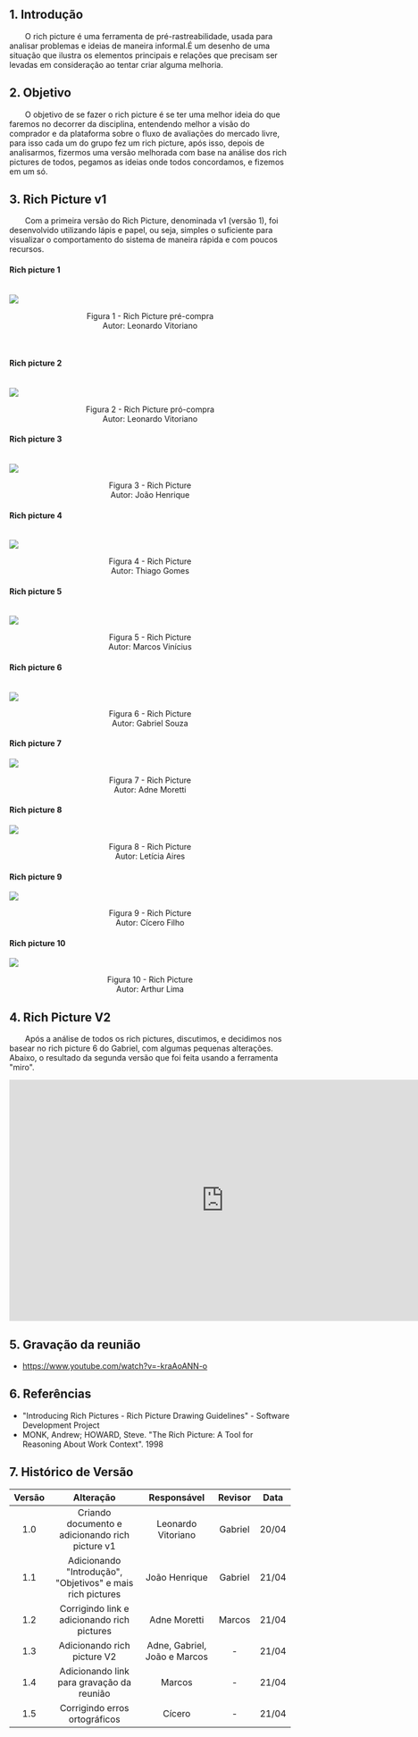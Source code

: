 ## 1. Introdução
&emsp;&emsp;O rich picture é uma ferramenta de pré-rastreabilidade, usada para analisar problemas e ideias de maneira informal.É um desenho de uma situação que ilustra os elementos principais e relações que precisam ser levadas em consideração ao tentar criar alguma melhoria.


## 2. Objetivo 
&emsp;&emsp;O objetivo de se fazer o rich picture é se ter uma melhor ideia do que faremos no decorrer da disciplina, entendendo melhor a visão do comprador e da plataforma sobre o fluxo de avaliações do mercado livre, para isso cada um do grupo fez um rich picture, após isso, depois de analisarmos, fizermos uma versão melhorada com base na análise dos rich pictures de todos, pegamos as ideias onde todos concordamos, e fizemos em um só.


## 3. Rich Picture v1

&emsp;&emsp;Com a primeira versão do Rich Picture, denominada v1 (versão 1), foi desenvolvido utilizando lápis e papel, ou seja, simples o suficiente para visualizar o comportamento do sistema de maneira rápida e com poucos recursos.

#### Rich picture 1
<br>

<img align="center" src="assets/RichPicture/versao1/RP_V1_LeonardoVitoriano_preCompra.jpg">

<p align="center">
Figura 1 - Rich Picture pré-compra<br>Autor: Leonardo Vitoriano
</p> <br>

#### Rich picture 2
<br>

<img align="center" src="assets/RichPicture/versao1/RP_V1_LeonardoVitoriano_posCompra.jpg">

<p align='center'>
Figura 2 - Rich Picture pró-compra<br>Autor: Leonardo Vitoriano
</p>

#### Rich picture 3
<br>

<img align="center" src="assets/RichPicture/versao1/RP_V1_JoaoHenrique.jpeg">

<p align='center'>
Figura 3 - Rich Picture <br>Autor: João Henrique
</p>

#### Rich picture 4
<br>

<img align="center" src="assets/RichPicture/versao1/RP_V1_ThiagoGomes.jpeg">

<p align='center'>
Figura 4 - Rich Picture <br>Autor: Thiago Gomes
</p>

#### Rich picture 5
<br>

<img align="center" src="assets/RichPicture/versao1/RP_V1_MarcosVinicius.jpeg">

<p align='center'>
Figura 5 - Rich Picture <br>Autor: Marcos Vinícius
</p>

#### Rich picture 6
<br>

<img align="center" src="assets/RichPicture/versao1/RP_V1_GabrielSouza.jpeg">

<p align='center'>
Figura 6 - Rich Picture <br>Autor: Gabriel Souza
</p>

#### Rich picture 7
<img align="center" src="assets/RichPicture/versao1/RP_V1_AdneMoreira.jpeg">

<p align='center'>
Figura 7 - Rich Picture <br>Autor: Adne Moretti
</p>

#### Rich picture 8
<img align="center" src="assets/RichPicture/versao1/RP_V1_LeticiaAires.jpeg">

<p align='center'>
Figura 8 - Rich Picture <br>Autor: Letícia Aires
</p>

#### Rich picture 9
<img align="center" src="assets/RichPicture/versao1/RP_V1_CiceroFilho.jpeg">

<p align='center'>
Figura 9 - Rich Picture <br>Autor: Cícero Filho
</p>

#### Rich picture 10
<img align="center" src="assets/RichPicture/versao1/RP_V1_ArthurLima.jpeg">

<p align='center'>
Figura 10 - Rich Picture <br>Autor: Arthur Lima
</p>

## 4. Rich Picture V2 <div id ="richpicturev2" />

&emsp;&emsp;Após a análise de todos os rich pictures, discutimos, e decidimos nos basear no rich picture 6 do Gabriel, com algumas pequenas alterações. Abaixo, o resultado da segunda versão que foi feita usando a ferramenta "miro".

<iframe width="768" height="432" src="https://miro.com/app/live-embed/uXjVMR5ENS8=/?moveToViewport=13032,512,31426,22365&embedId=126766445987" frameborder="0" scrolling="no" allow="fullscreen; clipboard-read; clipboard-write" allowfullscreen></iframe>

## 5. Gravação da reunião

- https://www.youtube.com/watch?v=-kraAoANN-o

## 6. Referências
- "Introducing Rich Pictures - Rich Picture Drawing Guidelines" - Software Development Project
- MONK, Andrew; HOWARD, Steve. "The Rich Picture: A Tool for Reasoning About Work Context". 1998

## 7. Histórico de Versão

| Versão |      Alteração       |                Responsável                 |    Revisor    | Data  |
| :----: | :------------------: | :----------------------------------------: | :-----------: | :---: | 
| 1.0    | Criando documento e adicionando rich picture v1   | Leonardo Vitoriano | Gabriel | 20/04 |
| 1.1    | Adicionando "Introdução", "Objetivos" e mais rich pictures   | João Henrique | Gabriel | 21/04 |
| 1.2    | Corrigindo link e adicionando rich pictures   | Adne Moretti | Marcos | 21/04 |
| 1.3    | Adicionando rich picture V2  | Adne, Gabriel, João e Marcos | - | 21/04 |
| 1.4    | Adicionando link para gravação da reunião  | Marcos | - | 21/04 |
| 1.5    | Corrigindo erros ortográficos | Cícero | - | 21/04|